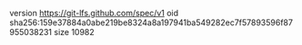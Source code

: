 version https://git-lfs.github.com/spec/v1
oid sha256:159e37884a0abe219be8324a8a197941ba549282ec7f57893596f87955038231
size 10982
